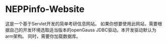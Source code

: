 # NEPPinfo-Website
这是一个基于Servlet开发的简单考研信息网站。
如果你想要使用此网站，需要根据自己的开发环境选取适当版本的openGauss JDBC驱动。本开发驱动默认为arm架构。
同时，需要你加载数据库。
